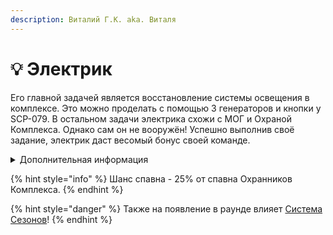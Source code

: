```yaml
---
description: Виталий Г.К. aka. Виталя
---
```


# 💡 Электрик

Его главной задачей является восстановление системы освещения в комплексе. Это можно проделать с помощью 3 генераторов и кнопки у SCP-079. В остальном задачи электрика схожи с МОГ и Охраной Комплекса. Однако сам он не вооружён! Успешно выполнив своё задание, электрик даст весомый бонус своей команде.

<details>

<summary>Дополнительная информация</summary>

* **Класс**: Охранник Комплекса
* **Оружие**: Отсутствует
* **Уровень доступа**: Карта Рядового МОГ
* **Броня**: Лёгкая броня
* **Особое снаряжение**: Отсутствует

</details>

{% hint style="info" %}
Шанс спавна - 25% от спавна Охранников Комплекса.
{% endhint %}

{% hint style="danger" %}
Также на появление в раунде влияет [Система Сезонов](../../server-systems/seasons-system.md)!
{% endhint %}
